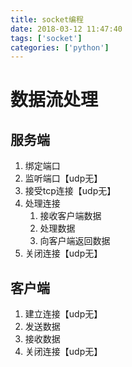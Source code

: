```yaml
---
title: socket编程
date: 2018-03-12 11:47:40
tags: ['socket']
categories: ['python']
---
```

# 数据流处理
## 服务端
1. 绑定端口
2. 监听端口【udp无】
3. 接受tcp连接【udp无】
4. 处理连接
    1. 接收客户端数据
    2. 处理数据
    3. 向客户端返回数据
5. 关闭连接【udp无】

## 客户端
1. 建立连接【udp无】
2. 发送数据
3. 接收数据
4. 关闭连接【udp无】
